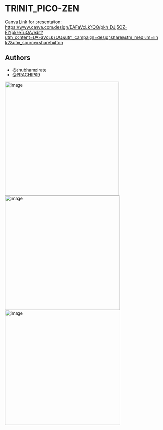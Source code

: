 # TRINIT_PICO-ZEN
Canva Link for presentation: https://www.canva.com/design/DAFaVcLkYQQ/pkh_DJj5OZ-ElYpkseTuQA/edit?utm_content=DAFaVcLkYQQ&utm_campaign=designshare&utm_medium=link2&utm_source=sharebutton
## Authors

- [@shubhampirate](https://www.github.com/shubhampirate)
- [@PRACHIP09](https://github.com/PRACHIP09)

<img width="374" alt="image" src="https://user-images.githubusercontent.com/80150025/236446799-9d996727-7829-44f2-be7a-b1c49b3651e0.png">

<img width="377" alt="image" src="https://user-images.githubusercontent.com/80150025/236446884-5a021c6b-1787-44ec-88f8-5cb69a991a20.png">

<img width="378" alt="image" src="https://user-images.githubusercontent.com/80150025/236446945-51ec378d-0c6f-4fc5-9b71-17db9812b5ab.png">


